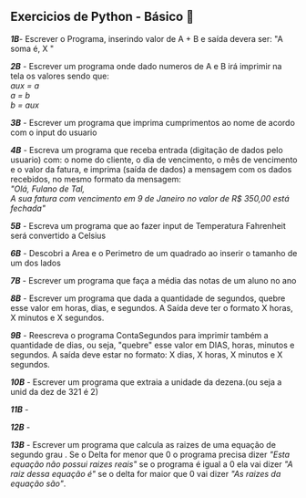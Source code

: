 ## Exercicios de Python - Básico :snake: 

***1B***- Escrever o Programa, inserindo valor de A + B e saída devera ser: "A soma é, X "
  
***2B*** - Escrever um programa onde dado numeros de A e B irá imprimir na tela os valores sendo que:  
_aux = a  
a = b  
b = aux_

***3B*** - Escrever um programa que imprima cumprimentos ao nome de acordo com o input do usuario

***4B*** - Escreva um programa que receba entrada (digitação de dados pelo usuario) com: o nome do cliente, o dia de vencimento, o mês de vencimento e o valor da fatura, e imprima (saída de dados) a mensagem com os dados recebidos, no mesmo formato da mensagem:  
_"Olá, Fulano de Tal,_  
_A sua fatura com vencimento em 9 de Janeiro no valor de R$ 350,00 está fechada"_

***5B*** - Escreva um programa que ao fazer input de Temperatura Fahrenheit será convertido a Celsius

***6B*** - Descobri a Area e o Perimetro de um quadrado ao inserir o tamanho de um dos lados

***7B*** - Escrever um programa que faça a média das notas de um aluno no ano

***8B*** - Escrever um programa que dada a quantidade de segundos, quebre esse valor em horas, dias, e segundos. A Saída deve ter o formato X horas, X minutos e X segundos.

***9B*** - Reescreva o programa ContaSegundos para imprimir também a quantidade de dias, ou seja, "quebre" esse valor em DIAS, horas, minutos e segundos. A saída deve estar no formato: X dias, X horas, X minutos e X segundos.

***10B*** - Escrever um programa que extraia a unidade da dezena.(ou seja a unid da dez de 321 é 2)

***11B*** - 

***12B*** -

***13B*** - Escrever um programa que  calcula as raizes de uma equação de segundo grau . Se o Delta for menor que 0 o programa precisa dizer _"Esta equação não possui raizes reais"_ se  o programa é igual a 0 ela vai dizer _"A raiz dessa equação é"_ se o delta for maior que 0  vai dizer _"As raizes da equação são"_.

